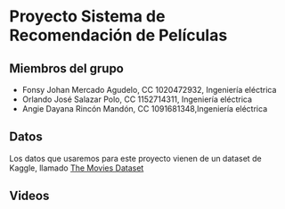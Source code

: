 # Proyecto Sistema de Recomendación de Películas
## Miembros del grupo
* Fonsy Johan Mercado Agudelo, CC 1020472932, Ingeniería eléctrica
* Orlando José Salazar Polo, CC 1152714311, Ingeniería eléctrica
* Angie Dayana Rincón Mandón, CC 1091681348,Ingeniería eléctrica
## Datos
Los datos que usaremos para este proyecto vienen de un dataset de Kaggle, llamado [The Movies Dataset](https://www.kaggle.com/datasets/rounakbanik/the-movies-dataset)
## Videos
